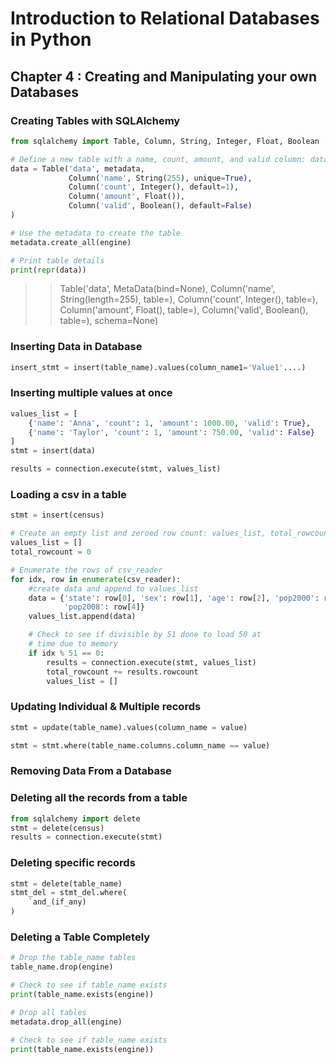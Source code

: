 # Introduction to Relational Databases in Python

## Chapter 4 : Creating and Manipulating your own Databases

### Creating Tables with SQLAlchemy

```python
from sqlalchemy import Table, Column, String, Integer, Float, Boolean

# Define a new table with a name, count, amount, and valid column: data
data = Table('data', metadata,
             Column('name', String(255), unique=True),
             Column('count', Integer(), default=1),
             Column('amount', Float()),
             Column('valid', Boolean(), default=False)
)

# Use the metadata to create the table
metadata.create_all(engine)

# Print table details
print(repr(data))
```
>>Table('data', MetaData(bind=None), Column('name', String(length=255), table=<data>), Column('count', Integer(), table=<data>), Column('amount', Float(), table=<data>), Column('valid', Boolean(), table=<data>), schema=None)

### Inserting Data in Database

```python
insert_stmt = insert(table_name).values(column_name1='Value1'....)
```

### Inserting multiple values at once

```python
values_list = [
    {'name': 'Anna', 'count': 1, 'amount': 1000.00, 'valid': True},
    {'name': 'Taylor', 'count': 1, 'amount': 750.00, 'valid': False}
]
stmt = insert(data)

results = connection.execute(stmt, values_list)
```

### Loading a csv in a table

```python
stmt = insert(census)

# Create an empty list and zeroed row count: values_list, total_rowcount
values_list = []
total_rowcount = 0

# Enumerate the rows of csv_reader
for idx, row in enumerate(csv_reader):
    #create data and append to values_list
    data = {'state': row[0], 'sex': row[1], 'age': row[2], 'pop2000': row[3],
            'pop2008': row[4]}
    values_list.append(data)

    # Check to see if divisible by 51 done to load 50 at 
    # time due to memory
    if idx % 51 == 0:
        results = connection.execute(stmt, values_list)
        total_rowcount += results.rowcount
        values_list = []
```
### Updating Individual & Multiple records

```python
stmt = update(table_name).values(column_name = value)

stmt = stmt.where(table_name.columns.column_name == value)
```
### Removing Data From a Database

### Deleting all the records from a table

```python
from sqlalchemy import delete
stmt = delete(census)
results = connection.execute(stmt)
```

### Deleting specific records

```python
stmt = delete(table_name)
stmt_del = stmt_del.where(
    `and_(if_any)
)
```

### Deleting a Table Completely

```python
# Drop the table_name tables
table_name.drop(engine)

# Check to see if table_name exists
print(table_name.exists(engine))
```

```python
# Drop all tables
metadata.drop_all(engine)

# Check to see if table_name exists
print(table_name.exists(engine))
